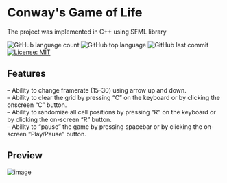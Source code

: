 # Conway's Game of Life
The project was implemented in C++ using SFML library

![GitHub language count](https://img.shields.io/github/languages/count/m0rningdawning/game-of-life)
![GitHub top language](https://img.shields.io/github/languages/top/m0rningdawning/game-of-life) 
![GitHub last commit](https://img.shields.io/github/last-commit/m0rningdawning/game-of-life)
[![License: MIT](https://img.shields.io/badge/License-MIT-green.svg)](https://opensource.org/licenses/MIT)

## Features
– Ability to change framerate (15-30) using arrow up and down.  
– Ability to clear the grid by pressing “C” on the keyboard or by clicking the onscreen “C” button.  
– Ability to randomize all cell positions by pressing “R” on the keyboard or by clicking the on-screen “R” button.  
– Ability to “pause” the game by pressing spacebar or by clicking the on-screen “Play/Pause” button.  
## Preview
![image](https://user-images.githubusercontent.com/102054245/210780486-0ff098df-a9a3-4d7f-bd7b-8a17f7d93843.png)
